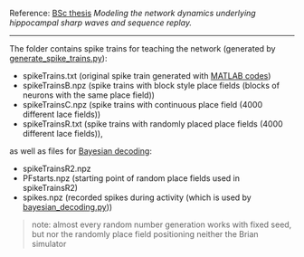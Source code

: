 Reference: [BSc thesis](https://drive.google.com/drive/folders/0B089tpx89mdXdjdkbk9JSjBjMDQ) *Modeling the network dynamics underlying hippocampal sharp waves and sequence replay.*

------------------------------------------------------

The folder contains spike trains for teaching the network (generated by [generate_spike_trains.py](https://github.com/andrisecker/KOKISharpWaves/blob/master/scripts/generate_spike_train.py)):
* spikeTrains.txt (original spike train generated with [MATLAB codes](https://github.com/andrisecker/KOKISharpWaves/tree/master/scripts/MATLAB))
* spikeTrainsB.npz (spike trains with block style place fields (blocks of neurons with the same place field))
* spikeTrainsC.npz (spike trains with continuous place field (4000 different lace fields))
* spikeTrainsR.txt (spike trains with randomly placed place fields (4000 different lace fields)),

as well as files for [Bayesian decoding](https://github.com/andrisecker/KOKISharpWaves/blob/master/Bayesian_inference.pdf):
* spikeTrainsR2.npz
* PFstarts.npz (starting point of random place fields used in spikeTrainsR2)
* spikes.npz (recorded spikes during activity (which is used by [bayesian_decoding.py](https://github.com/andrisecker/KOKISharpWaves/blob/master/scripts/bayesian_decoding.py)))

> note: almost every random number generation works with fixed seed, but nor the randomly place field positioning neither the Brian simulator 

